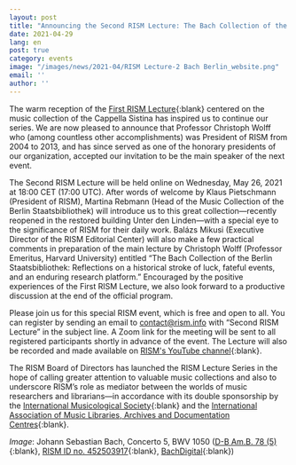 ```yaml
---
layout: post
title: "Announcing the Second RISM Lecture: The Bach Collection of the Berlin Staatsbibliothek"
date: 2021-04-29
lang: en
post: true
category: events
image: "/images/news/2021-04/RISM Lecture-2 Bach Berlin_website.png"
email: ''
author: ''
---
```


The warm reception of the [First RISM Lecture](https://rism.info/events/2021/03/04/rism-lecture-cappella-sistina-online.html){:blank} centered on the music collection of the Cappella Sistina has inspired us to continue our series. We are now pleased to announce that Professor Christoph Wolff who (among countless other accomplishments) was President of RISM from 2004 to 2013, and has since served as one of the honorary presidents of our organization, accepted our invitation to be the main speaker of the next event.

The Second RISM Lecture will be held online on Wednesday, May 26, 2021 at 18:00 CET (17:00 UTC). After words of welcome by Klaus Pietschmann (President of RISM), Martina Rebmann (Head of the Music Collection of the Berlin Staatsbibliothek) will introduce us to this great collection—recently reopened in the restored building Unter den Linden—with a special eye to the significance of RISM for their daily work. Balázs Mikusi (Executive Director of the RISM Editorial Center) will also make a few practical comments in preparation of the main lecture by Christoph Wolff (Professor Emeritus, Harvard University) entitled “The Bach Collection of the Berlin Staatsbibliothek: Reflections on a historical stroke of luck, fateful events, and an enduring research platform.” Encouraged by the positive experiences of the First RISM Lecture, we also look forward to a productive discussion at the end of the official program.

Please join us for this special RISM event, which is free and open to all. You can register by sending an email to contact@rism.info with “Second RISM Lecture” in the subject line. A Zoom link for the meeting will be sent to all registered participants shortly in advance of the event. The Lecture will also be recorded and made available on [RISM's YouTube channel](https://www.youtube.com/channel/UCWLRkiqVuq8BrYbCArubi_w){:blank}.

The RISM Board of Directors has launched the RISM Lecture Series in the hope of calling greater attention to valuable music collections and also to underscore RISM’s role as mediator between the worlds of music researchers and librarians—in accordance with its double sponsorship by the [International Musicological Society](https://www.musicology.org/){:blank} and the [International Association of Music Libraries, Archives and Documentation Centres](https://www.iaml.info/){:blank}.

_Image_: Johann Sebastian Bach, Concerto 5, BWV 1050 ([D-B Am.B. 78 (5)](http://resolver.staatsbibliothek-berlin.de/SBB0001526B00050000){:blank}, [RISM ID no. 452503917](https://opac.rism.info/search?id=452503917&View=rism){:blank}, [BachDigital](https://www.bach-digital.de/receive/BachDigitalSource_source_00000448){:blank})
